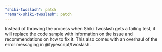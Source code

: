 ```yaml
---
"shiki-twoslash": patch
"remark-shiki-twoslash": patch
---
```


Instead of throwing the process when Shiki Twoslash gets a failing test, it will replace the code sample with information on the issue and recommendations on how to fix it. This also comes with an overhaul of the error messaging in @typescript/twoslash.
